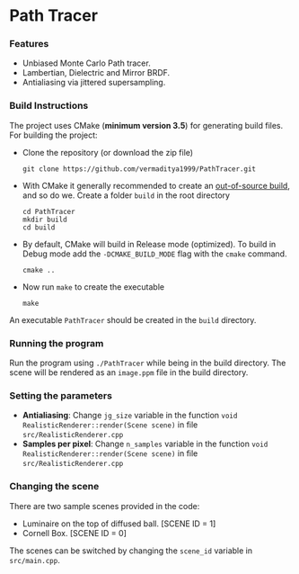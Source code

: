 # Path Tracer

### Features
- Unbiased Monte Carlo Path tracer.
- Lambertian, Dielectric and Mirror BRDF.
- Antialiasing via jittered supersampling.

### Build Instructions
The project uses CMake (**minimum version 3.5**) for generating build files.
For building the project:
- Clone the repository (or download the zip file)  
  ```
  git clone https://github.com/vermaditya1999/PathTracer.git
  ```
- With CMake it generally recommended to create an [out-of-source build](https://gitlab.kitware.com/cmake/community/wikis/FAQ#out-of-source-build-trees), and so do we. Create a folder `build` in the root directory 
  ```
  cd PathTracer
  mkdir build
  cd build
  ```
- By default, CMake will build in Release mode (optimized). To build in Debug mode add the `-DCMAKE_BUILD_MODE` flag with the `cmake` command.
  ```
  cmake ..
  ```
- Now run `make` to create the executable  
  ```
  make
  ```
An executable `PathTracer` should be created in the `build` directory.

### Running the program
Run the program using `./PathTracer` while being in the build directory.
The scene will be rendered as an `image.ppm` file in the build directory.

### Setting the parameters
- __Antialiasing__: Change `jg_size` variable in the function `void RealisticRenderer::render(Scene scene)` in file `src/RealisticRenderer.cpp` 
- __Samples per pixel__: Change `n_samples` variable in the function `void RealisticRenderer::render(Scene scene)` in file `src/RealisticRenderer.cpp`

### Changing the scene
There are two sample scenes provided in the code:
- Luminaire on the top of diffused ball. [SCENE ID = 1]
- Cornell Box. [SCENE ID = 0]

The scenes can be switched by changing the `scene_id` variable in `src/main.cpp`.
